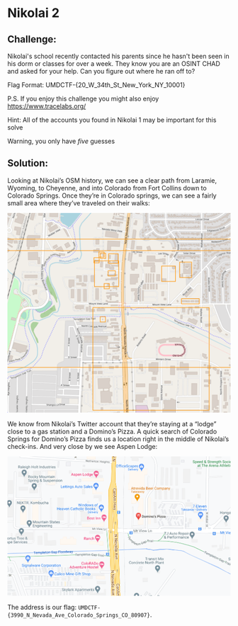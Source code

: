 # Nikolai 2

## Challenge:

Nikolai's school recently contacted his parents since he hasn't been seen in his dorm or classes for over a week. They know you are an OSINT CHAD and asked for your help. Can you figure out where he ran off to?

Flag Format: UMDCTF-{20_W_34th_St_New_York_NY_10001}

P.S. If you enjoy this challenge you might also enjoy https://www.tracelabs.org/

Hint: All of the accounts you found in Nikolai 1 may be important for this solve

Warning, you only have *five* guesses

## Solution:

Looking at Nikolai’s OSM history, we can see a clear path from Laramie, Wyoming, to Cheyenne, and into Colorado from Fort Collins down to Colorado Springs. Once they’re in Colorado springs, we can see a fairly small area where they’ve traveled on their walks:

<img src="osm.png" alt="Enhance" width="600">

We know from Nikolai’s Twitter account that they’re staying at a “lodge” close to a gas station and a Domino’s Pizza. A quick search of Colorado Springs for Domino’s Pizza finds us a location right in the middle of Nikolai’s check-ins. And very close by we see Aspen Lodge:

<img src="google.png" alt="Seek and ye shall find." width="600">

The address is our flag: `UMDCTF-{3990_N_Nevada_Ave_Colorado_Springs_CO_80907}`.
